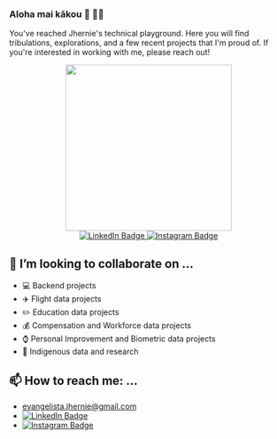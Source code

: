 ### Aloha mai kākou 🌺 ✌🏽

You've reached Jhernie's technical playground. Here you will find tribulations, explorations, and a few recent projects that I'm proud of. If you're interested in working with me, please reach out!

<div id="header" align="center">
  <img src="https://media.giphy.com/media/11JTxkrmq4bGE0/giphy.gif" width="300"/>
</div>

<div id="badges" align="center">
  <a href="https://www.linkedin.com/in/jhernie-evangelista/">
    <img src="https://img.shields.io/badge/LinkedIn-blue?style=for-the-badge&logo=linkedin&logoColor=white" alt="LinkedIn Badge"/>
  </a>
  <a href="https://www.instagram.com/jhernie/">
    <img src="https://img.shields.io/badge/Instagram-pink?style=for-the-badge&logo=instagram&logoColor=white" alt="Instagram Badge"/>
  </a>
</div>

<div id="header" align="center">
  <img src="https://komarev.com/ghpvc/?username=jhernie&style=flat-square&color=blue" alt=""/>
</div>

## 👯 I’m looking to collaborate on ...
* 💻 Backend projects 
* ✈️ Flight data projects
* ✏️ Education data projects
* 💰 Compensation and Workforce data projects
* ⌚️ Personal Improvement and Biometric data projects
* 🌋 Indigenous data and research

## 📫 How to reach me: ...
* evangelista.jhernie@gmail.com
* <div id="badges">
    <a href="https://www.linkedin.com/in/jhernie-evangelista/">
      <img src="https://img.shields.io/badge/LinkedIn-blue?style=for-the-badge&logo=linkedin&logoColor=white" alt="LinkedIn Badge"/>
    </a>
  </div>
* <div id="badges">
    <a href="https://www.instagram.com/jhernie/">
      <img src="https://img.shields.io/badge/Instagram-pink?style=for-the-badge&logo=instagram&logoColor=white" alt="Instagram Badge"/>
     </a>
  </div>




<!--
**Jhernie/jhernie** is a ✨ _special_ ✨ repository because its `README.md` (this file) appears on your GitHub profile.

Here are some ideas to get you started:

- 🔭 I’m currently working on ...
- 🌱 I’m currently learning ...
- 👯 I’m looking to collaborate on ...
- 🤔 I’m looking for help with ...
- 💬 Ask me about ...
- 📫 How to reach me: ...
- 😄 Pronouns: ...
- ⚡ Fun fact: ...
-->
